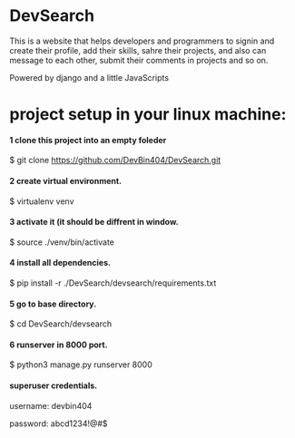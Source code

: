 # DevSearch
This is a website that helps developers and programmers to signin and create their profile, add their skills, sahre their projects, and also 
can message to each other, submit their comments in projects and so on.


Powered by django and a little JavaScripts

# project setup in your linux machine:

#### 1 clone this project into an empty foleder

$ git clone https://github.com/DevBin404/DevSearch.git

#### 2 create virtual environment.

$ virtualenv venv

#### 3 activate it (it should be diffrent in window.

$ source ./venv/bin/activate

#### 4 install all dependencies.

$ pip install -r ./DevSearch/devsearch/requirements.txt

#### 5 go to base directory.

$ cd DevSearch/devsearch

#### 6 runserver in 8000 port.

$ python3 manage.py runserver 8000

#### superuser credentials.

username: devbin404

password: abcd1234!@#$
